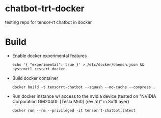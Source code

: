 # chatbot-trt-docker
testing repo for tensor-rt chatbot in docker

# Build

* Enable docker experimental features

      echo '{ "experimental": true }' > /etc/docker/daemon.json && systemctl restart docker

* Build docker container

      docker build -t tensorrt-chatbot --squash --no-cache --compress .

* Run docker instance w/ access to the nvidia device (tested on "NVIDIA Corporation GM204GL [Tesla M60] (rev a1)" in SoftLayer)

      docker run --rm --privileged -it tensorrt-chatbot:latest
